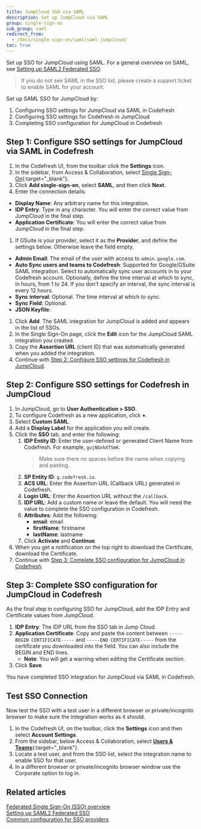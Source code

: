 ```yaml
---
title: JumpCloud SSO via SAML
description: Set up JumpCloud via SAML
group: single-sign-on
sub_group: saml
redirect_from:
  - /docs/single-sign-on/saml/saml-jumpcloud/
toc: true
---
```


Set up SSO for JumpCloud using SAML.
For a general overview on SAML, see [Setting up SAML2 Federated SSO]({{site.baseurl}}/docs/single-sign-on/saml).

>If you do not see SAML in the SSO list, please create a support ticket to enable SAML for your account.

Set up SAML SSO for JumpCloud by:
1. Configuring SSO settings for JumpCloud via SAML in Codefresh
1. Configuring SSO settings for Codefresh in JumpCloud
1. Completing SSO configuration for JumpCloud in Codefresh

## Step 1: Configure SSO settings for JumpCloud via SAML in Codefresh

1. In the Codefresh UI, from the toolbar click the **Settings** icon.
1. In the sidebar, from Access & Collaboration, select [Single Sign-On](https://g.codefresh.io/2.0/account-settings/single-sign-on){:target="\_blank"}.  
1. Click **Add single-sign-on**, select **SAML**, and then click **Next**.
1. Enter the connection details: 
  * **Display Name**: Any arbitrary name for this integration.
  * **IDP Entry**: Type in any character. You will enter the correct value from JumpCloud in the final step.
  * **Application Certificate**: You will enter the correct value from JumpCloud in the final step.
1. If GSuite is your provider, select it as the **Provider**, and define the settings below. Otherwise leave the field empty.  
  * **Admin Email**: The email of the user with access to `admin.google.com`.
  * **Auto Sync users and teams to Codefresh**: Supported for Google/GSuite SAML integration. Select to automatically sync user accounts in to your Codefresh account. Optionally, define the time interval at which to sync, in hours, from 1 to 24. If you don't specify an interval, the sync interval is every 12 hours.
  * **Sync interval**: Optional. The time interval at which to sync.
  * **Sync Field**: Optional. <!--TBD -->
  * **JSON Keyfile**: <!--TBD -->
1. Click **Add**.
  The SAML integration for JumpCloud is added and appears in the list of SSOs. 
1. In the Single Sign-On page, click the **Edit** icon for the JumpCloud SAML integration you created.
1. Copy the **Assertion URL** (client ID) that was automatically generated when you added the integration. 
1. Continue with [Step 2: Configure SSO settings for Codefresh in JumpCloud](#step-2-configure-sso-settings-for-codefresh-in-jumpcloud).

## Step 2: Configure SSO settings for Codefresh in JumpCloud


1. In JumpCloud, go to **User Authentication > SSO**.
1. To configure Codefresh as a new application, click **+**.
1. Select **Custom SAML**.
1. Add a **Display Label** for the application you will create.
1. Click the **SSO** tab, and enter the following:
    1. **IDP Entity ID**: Enter the user-defined or generated Client Name from Codefresh. For example, `gujNGnhXTSmK`.
        > Make sure there no spaces before the name when copying and pasting.
    1. **SP Entity ID**: `g.codefresh.io`.
    1. **ACS URL**: Enter the Assertion URL (Callback URL) generated in Codefresh.
    1. **Login URL**: Enter the Assertion URL without the `/callback`.
    1. **IDP URL**: Add a custom name or leave the default. You will need the value to complete the SSO configuration in Codefresh.
    1. **Attributes**: Add the following:
        - **email**: email
        - **firstName**: firstname
        - **lastName**: lastname
    1. Click **Activate** and **Continue**.
1. When you get a notification on the top right to download the Certificate, download the Certificate.
1. Continue with [Step 3: Complete SSO configuration for JumpCloud in Codefresh](#step-3-complete-sso-configuration-for-jumpcloud-in-codefresh).

## Step 3: Complete SSO configuration for JumpCloud in Codefresh
As the final step in configuring SSO for JumpCloud, add the IDP Entry and Certificate values from JumpCloud.
 
1. **IDP Entry**: The IDP URL from the SSO tab in Jump Cloud.
1. **Application Certificate**: Copy and paste the content between `-----BEGIN CERTIFICATE-----` and `-----END CERTIFICATE-----` from the certificate you downloaded into the field. You can also include the BEGIN and END lines. 
    - **Note**: You will get a warning when editing the Certificate section.
1. Click **Save**.

You have completed SSO integration for JumpCloud via SAML in Codefresh.

## Test SSO Connection

Now test the SSO with a test user in a different browser or private/incognito browser to make sure the integration works as it should.

1. In the Codefresh UI, on the toolbar, click the **Settings** icon and then select **Account Settings**.
1. From the sidebar, below Access & Collaboration, select [**Users & Teams**](https://g.codefresh.io/2.0/account-settings/single-sign-on){:target="\_blank"}.   
1. Locate a test user, and from the SSO list, select the integration name to enable SSO for that user.
1. In a different browser or private/incognito browser window use the Corporate option to log in.

## Related articles
[Federated Single Sign-On (SSO) overview]({{site.baseurl}}/docs/single-sign-on/)  
[Setting up SAML2 Federated SSO]({{site.baseurl}}/docs/single-sign-on/saml)  
[Common configuration for SSO providers]({{site.baseurl}}/docs/single-sign-on/team-sync)  